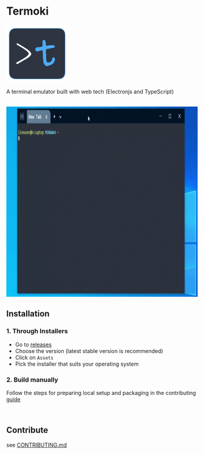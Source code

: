 # Termoki  

<img alt="logo" height=150 src="media/logo.png" >

A terminal emulator built with web tech (Electronjs and TypeScript)  

<br>

<img height=500 src="media/showcase.gif">

<br>

## Installation

  ### 1. Through Installers
  - Go to [releases](https://github.com/jjeem/termoki/releases)
  - Choose the version (latest stable version is recommended)
  - Click on `Assets`
  - Pick the installer that suits your operating system

  ### 2. Build manually
  Follow the steps for preparing local setup and packaging in the contributing [guide](./CONTRIBUTING.md)

<br>

## Contribute

see [CONTRIBUTING.md](./CONTRIBUTING.md)

